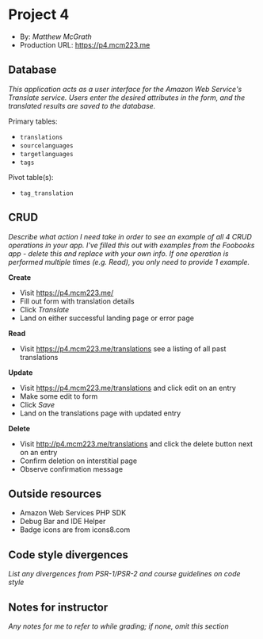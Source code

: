 # Project 4
+ By: *Matthew McGrath*
+ Production URL: <https://p4.mcm223.me>

## Database
*This application acts as a user interface for the Amazon Web Service's Translate service. Users enter the desired attributes in the form, and the translated results are saved to the database.*

Primary tables:
  + `translations`
  + `sourcelanguages`
  + `targetlanguages`
  + `tags`
  
Pivot table(s):
  + `tag_translation`


## CRUD
*Describe what action I need take in order to see an example of all 4 CRUD operations in your app. I've filled this out with examples from the Foobooks app - delete this and replace with your own info. If one operation is performed multiple times (e.g. Read), you only need to provide 1 example.*

__Create__
  + Visit <https://p4.mcm223.me/>
  + Fill out form with translation details
  + Click *Translate*
  + Land on either successful landing page or error page
  
__Read__
  + Visit <https://p4.mcm223.me/translations> see a listing of all past translations
  
__Update__
  + Visit <https://p4.mcm223.me/translations> and click edit on an entry
  + Make some edit to form
  + Click *Save*
  + Land on the translations page with updated entry
  
__Delete__
  + Visit <http://p4.mcm223.me/translations> and click the delete button next on an entry
  + Confirm deletion on interstitial page
  + Observe confirmation message

## Outside resources
+ Amazon Web Services PHP SDK
+ Debug Bar and IDE Helper
+ Badge icons are from icons8.com

## Code style divergences
*List any divergences from PSR-1/PSR-2 and course guidelines on code style*

## Notes for instructor
*Any notes for me to refer to while grading; if none, omit this section*
